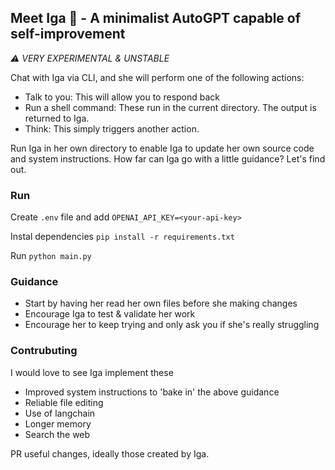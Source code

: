 ## Meet Iga 🦉 - A minimalist AutoGPT capable of self-improvement
*⚠️ VERY EXPERIMENTAL & UNSTABLE*

Chat with Iga via CLI, and she will perform one of the following actions:
- Talk to you: This will allow you to respond back
- Run a shell command: These run in the current directory. The output is returned to Iga.
- Think: This simply triggers another action.

Run Iga in her own directory to enable Iga to update her own source code and system instructions. How far can Iga go with a little guidance? Let's find out.

### Run

Create `.env` file and add `OPENAI_API_KEY=<your-api-key>`

Instal dependencies `pip install -r requirements.txt`

Run `python main.py`

### Guidance
- Start by having her read her own files before she making changes
- Encourage Iga to test & validate her work
- Encourage her to keep trying and only ask you if she's really struggling

### Contrubuting
I would love to see Iga implement these
- Improved system instructions to 'bake in' the above guidance
- Reliable file editing
- Use of langchain
- Longer memory
- Search the web

PR useful changes, ideally those created by Iga.
